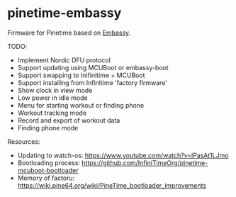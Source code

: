 # pinetime-embassy

Firmware for Pinetime based on [Embassy](https://embassy.dev).


TODO:

* Implement Nordic DFU protocol
* Support updating using MCUBoot or embassy-boot
* Support swapping to Inifinitime + MCUBoot
* Support installing from Infinitime 'factory firmware'
* Show clock in view mode
* Low power in idle mode
* Menu for starting workout or finding phone
* Workout tracking mode
* Record and export of workout data
* Finding phone mode 


Resources:
* Updating to watch-os: https://www.youtube.com/watch?v=lPasAt1LJmo
* Bootloading process: https://github.com/InfiniTimeOrg/pinetime-mcuboot-bootloader
* Memory of factoru: https://wiki.pine64.org/wiki/PineTime_bootloader_improvements

